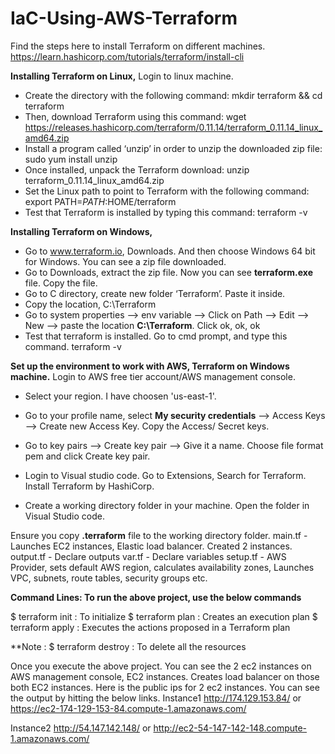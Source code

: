 # IaC-Using-AWS-Terraform

Find the steps here to install Terraform on different machines.
https://learn.hashicorp.com/tutorials/terraform/install-cli

**Installing Terraform on Linux,**
Login to linux machine. 
- Create the directory with the following command: mkdir terraform && cd terraform
- Then, download Terraform using this command: wget https://releases.hashicorp.com/terraform/0.11.14/terraform_0.11.14_linux_amd64.zip
- Install a program called ‘unzip’ in order to unzip the downloaded zip file:
  sudo yum install unzip
- Once installed, unpack the Terraform download: 
  unzip terraform_0.11.14_linux_amd64.zip
- Set the Linux path to point to Terraform with the following command: 
  export PATH=$PATH:$HOME/terraform
- Test that Terraform is installed by typing this command: terraform -v

**Installing Terraform on Windows,**
- Go to www.terraform.io, Downloads. And then choose Windows 64 bit for Windows. You can see a zip file downloaded.
- Go to Downloads, extract the zip file. Now you can see **terraform.exe** file. Copy the file.
- Go to C directory, create new folder ‘Terraform’. Paste it inside.
- Copy the location, C:\Terraform
- Go to system properties -->  env variable --> Click on Path --> Edit --> New --> paste the location **C:\Terraform**. Click ok, ok, ok
- Test that terraform is installed. Go to cmd prompt, and type this command.
  terraform -v

**Set up the environment to work with AWS, Terraform on Windows machine.**
Login to AWS free tier account/AWS management console.
- Select your region. I have choosen 'us-east-1'.
- Go to your profile name, select **My security credentials** --> Access Keys --> Create new Access Key. Copy the Access/ Secret keys.
- Go to key pairs --> Create key pair --> Give it a name. Choose file format pem and click Create key pair.

- Login to Visual studio code. Go to Extensions, Search for Terraform. Install Terraform by HashiCorp.
- Create a working directory folder in your machine. Open the folder in Visual Studio code.

Ensure you copy **.terraform** file to the working directory folder.
main.tf - Launches EC2 instances, Elastic load balancer. Created 2 instances. 
output.tf - Declare outputs
var.tf - Declare variables
setup.tf - AWS Provider, sets default AWS region, calculates availability zones, Launches VPC, subnets, route tables, security groups etc.

**Command Lines: To run the above project, use the below commands**

$ terraform init : To initialize
$ terraform plan : Creates an execution plan
$ terraform apply : Executes the actions proposed in a Terraform plan

**Note : $ terraform destroy : To delete all the resources

Once you execute the above project. You can see the 2 ec2 instances on AWS management console, EC2 instances.
Creates load balancer on those both EC2 instances.
Here is the public ips for 2 ec2 instances.
You can see the output by hitting the below links.
Instance1
http://174.129.153.84/
or
https://ec2-174-129-153-84.compute-1.amazonaws.com/

Instance2
http://54.147.142.148/
or
http://ec2-54-147-142-148.compute-1.amazonaws.com/

